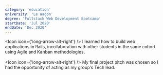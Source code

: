 ```yaml
---
category: 'education'
university: 'Le Wagon'
degree: 'Fullstack Web Development Bootcamp'
startDate: 'Jul 2020'
endDate: 'Dec 2020'
---
```


<Icon icon={'long-arrow-alt-right'} /> I learned how to build web applications in Rails, incollaboration with other students in the same cohort using Agile and Kanban methodologies.<br /><br />
<Icon icon={'long-arrow-alt-right'} /> My final project pitch was chosen so I had the opportunity of acting as my group's Tech lead.
